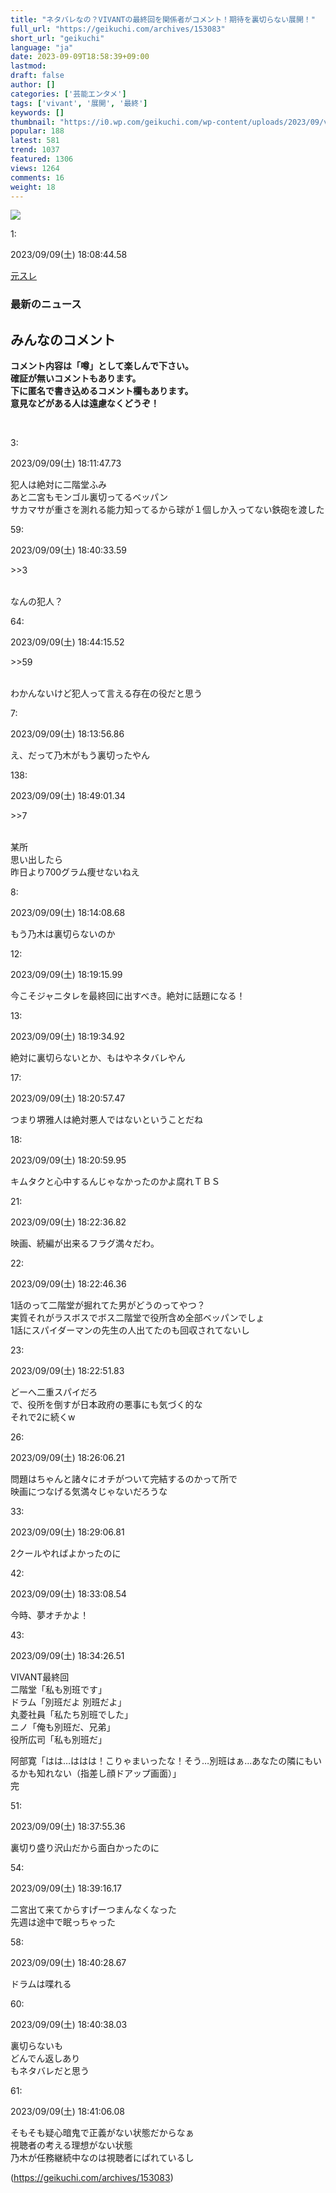 ```yaml
---
title: "ネタバレなの？VIVANTの最終回を関係者がコメント！期待を裏切らない展開！"
full_url: "https://geikuchi.com/archives/153083"
short_url: "geikuchi"
language: "ja"
date: 2023-09-09T18:58:39+09:00
lastmod: 
draft: false
author: []
categories: ['芸能エンタメ']
tags: ['vivant', '展開', '最終']
keywords: []
thumbnail: "https://i0.wp.com/geikuchi.com/wp-content/uploads/2023/09/vivan.jpg?fit=2200%2C1466&ssl=1"
popular: 188
latest: 581
trend: 1037
featured: 1306
views: 1264
comments: 16
weight: 18
---
```


![](https://i0.wp.com/geikuchi.com/wp-content/uploads/2023/09/vivan.jpg?fit=2200%2C1466&ssl=1)

<div><p class='t_h'><p>1: <p> 2023/09/09(土) 18:08:44.58 </p></p></p> <p> </p> <p><a rel='noopener' target='_blank' href='https://hayabusa9.5ch.net/test/read.cgi/mnewsplus/1694250524/'>元スレ</a></p> <p class='text-mobile'> <h3>最新のニュース</h3> </p> <p class='blogroll_wrapper'> </p> <p class='text-mobile'> </p> <h2>みんなのコメント</h2> <strong><p>コメント内容は「噂」として楽しんで下さい。<br> 確証が無いコメントもあります。<br> 下に匿名で書き込めるコメント欄もあります。<br> 意見などがある人は遠慮なくどうぞ！<br></p></strong> <br><p></p> <p class='t_h'><p>3: <p> 2023/09/09(土) 18:11:47.73 </p></p></p> <p class='t_b'><p> 犯人は絶対に二階堂ふみ<br> あと二宮もモンゴル裏切ってるベッパン<br> サカマサが重さを測れる能力知ってるから球が１個しか入ってない鉄砲を渡した </p></p> <p> </p> <p class='t_h t_i'><p>59: <p> 2023/09/09(土) 18:40:33.59 </p></p></p> <p class='t_b t_i'><p> <p class='anchor'>>>3</p><br> なんの犯人？ </p></p> <p> </p> <p class='t_h t_i'><p>64: <p> 2023/09/09(土) 18:44:15.52 </p></p></p> <p class='t_b t_i'><p> <p class='anchor'>>>59</p><br> わかんないけど犯人って言える存在の役だと思う </p></p> <p> </p> <p class='t_h'><p>7: <p> 2023/09/09(土) 18:13:56.86 </p></p></p> <p class='t_b'><p> え、だって乃木がもう裏切ったやん </p></p> <p> </p> <p class='t_h t_i'><p>138: <p> 2023/09/09(土) 18:49:01.34 </p></p></p> <p class='t_b t_i'><p> <p class='anchor'>>>7</p><br> 某所<br> 思い出したら<br> 昨日より700グラム痩せないねえ </p></p> <p> </p> <p class='t_h'><p>8: <p> 2023/09/09(土) 18:14:08.68 </p></p></p> <p class='t_b'><p> もう乃木は裏切らないのか </p></p> <p> </p> <p class='t_h'><p>12: <p> 2023/09/09(土) 18:19:15.99 </p></p></p> <p class='t_b'><p> 今こそジャニタレを最終回に出すべき。絶対に話題になる！ </p></p> <p> </p> <p class='t_h'><p>13: <p> 2023/09/09(土) 18:19:34.92 </p></p></p> <p class='t_b'><p> 絶対に裏切らないとか、もはやネタバレやん </p></p> <p> </p> <p class='t_h'><p>17: <p> 2023/09/09(土) 18:20:57.47 </p></p></p> <p class='t_b'><p> つまり堺雅人は絶対悪人ではないということだね </p></p> <p> </p> <p class='t_h'><p>18: <p> 2023/09/09(土) 18:20:59.95 </p></p></p> <p class='t_b'><p> キムタクと心中するんじゃなかったのかよ腐れＴＢＳ </p></p> <p> </p> <p class='t_h'><p>21: <p> 2023/09/09(土) 18:22:36.82 </p></p></p> <p class='t_b'><p> 映画、続編が出来るフラグ満々だわ。 </p></p> <p> </p> <p class='t_h'><p>22: <p> 2023/09/09(土) 18:22:46.36 </p></p></p> <p class='t_b'><p> 1話のって二階堂が掘れてた男がどうのってやつ？<br> 実質それがラスボスでボス二階堂で役所含め全部ベッパンでしょ<br> 1話にスパイダーマンの先生の人出てたのも回収されてないし </p></p> <p> </p> <p class='t_h'><p>23: <p> 2023/09/09(土) 18:22:51.83 </p></p></p> <p class='t_b'><p> どーへ二重スパイだろ<br> で、役所を倒すが日本政府の悪事にも気づく的な<br> それで2に続くw </p></p> <p> </p> <p class='t_h'><p>26: <p> 2023/09/09(土) 18:26:06.21 </p></p></p> <p class='t_b'><p> 問題はちゃんと諸々にオチがついて完結するのかって所で<br> 映画につなげる気満々じゃないだろうな </p></p> <p> </p> <p class='t_h'><p>33: <p> 2023/09/09(土) 18:29:06.81 </p></p></p> <p class='t_b'><p> 2クールやればよかったのに </p></p> <p> </p> <p class='t_h'><p>42: <p> 2023/09/09(土) 18:33:08.54 </p></p></p> <p class='t_b'><p> 今時、夢オチかよ！ </p></p> <p> </p> <p class='t_h'><p>43: <p> 2023/09/09(土) 18:34:26.51 </p></p></p> <p> VIVANT最終回<br> 二階堂「私も別班です」<br> ドラム「別班だよ 別班だよ」<br> 丸菱社員「私たち別班でした」<br> ニノ「俺も別班だ、兄弟」<br> 役所広司「私も別班だ」 </p> <p>阿部寛「はは…ははは！こりゃまいったな！そう…別班はぁ…あなたの隣にもいるかも知れない（指差し顔ドアップ画面）」<br> 完</p> <p> </p> <p class='t_h'><p>51: <p> 2023/09/09(土) 18:37:55.36 </p></p></p> <p class='t_b'><p> 裏切り盛り沢山だから面白かったのに </p></p> <p> </p> <p class='t_h'><p>54: <p> 2023/09/09(土) 18:39:16.17 </p></p></p> <p class='t_b'><p> 二宮出て来てからすげーつまんなくなった<br> 先週は途中で眠っちゃった </p></p> <p> </p> <p class='t_h'><p>58: <p> 2023/09/09(土) 18:40:28.67 </p></p></p> <p class='t_b'><p> ドラムは喋れる </p></p> <p> </p> <p class='t_h'><p>60: <p> 2023/09/09(土) 18:40:38.03 </p></p></p> <p class='t_b'><p> 裏切らないも<br> どんでん返しあり<br> もネタバレだと思う </p></p> <p> </p> <p class='t_h'><p>61: <p> 2023/09/09(土) 18:41:06.08 </p></p></p> <p class='t_b'><p> そもそも疑心暗鬼で正義がない状態だからなぁ<br> 視聴者の考える理想がない状態<br> 乃木が任務継続中なのは視聴者にばれているし </p></p> <p> </p> </div>

(https://geikuchi.com/archives/153083)
